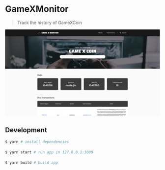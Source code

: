 # GameXMonitor

> Track the history of GameXCoin

![example](./public/share.png)

## Development

```bash
$ yarn # install dependencies

$ yarn start # run app in 127.0.0.1:3000

$ yarn build # build app
```
